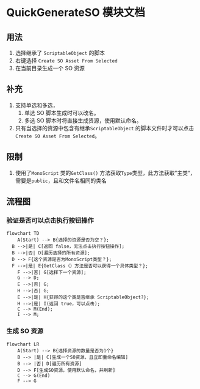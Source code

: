 # QuickGenerateSO 模块文档

## 用法

1. 选择继承了 `ScriptableObject` 的脚本
2. 右键选择 `Create SO Asset From Selected`
3. 在当前目录生成一个 SO 资源

## 补充

1. 支持单选和多选，
   1. 单选 SO 脚本生成时可以改名。
   2. 多选 SO 脚本时将直接生成资源，使用默认命名。
2. 只有当选择的资源中包含有继承`ScriptableObject` 的脚本文件时才可以点击 `Create SO Asset From Selected`。

## 限制

1. 使用了`MonoScript` 类的`GetClass()` 方法获取`Type`类型，此方法获取”主类“，需要是`public`，且和文件名相同的类名

## 流程图

### 验证是否可以点击执行按钮操作

``` mermaid
flowchart TD
	A(Start) --> B{选择的资源是否为空？};
  B -->|是| C[返回 false，无法点击执行按钮操作];
  B -->|否| D[遍历选择的所有资源];
  D --> F{这个资源是否为MonoScript类型？};
  F -->|是| E{GetClass（）方法是否可以获得一个具体类型？};
	F -->|否| G[选择下一个资源];
	G --> D;
	E -->|否| G;
	H -->|否| G;
	E -->|是| H{获得的这个类是否继承 ScriptableObject?};
	H -->|是| I(返回 true，可以点击);
	C --> M(End);
	I --> M;
```

### 生成 SO 资源

```mermaid
flowchart LR
	A(Start) --> B{选择资源的数量是否为1个}
	B --> |是| C[生成一个SO资源，且立即重命名编辑]
	B --> |否| D[遍历所有资源]
	D --> F[生成SO资源，使用默认命名，并刷新]
	C --> G(End)
	F --> G
```

